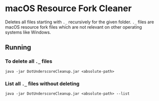# macOS Resource Fork Cleaner

Deletes all files starting with `._` recursively for the given folder. `._` files are macOS resource fork files which 
are not relevant on other operating systems like Windows.

## Running

### To delete all `._` files

```
java -jar DotUnderscoreCleanup.jar <absolute-path>
```

### List all `._` files without deleting

```
java -jar DotUnderscoreCleanup.jar <absolute-path> --list
```
